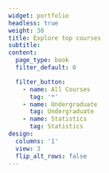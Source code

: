 ```yaml
---
widget: portfolio
headless: true
weight: 30
title: Explore top courses
subtitle:
content:
  page_type: book
  filter_default: 0

  filter_button:
    - name: All Courses
      tag: '*'
    - name: Undergraduate
      tag: Undergraduate
    - name: Statistics
      tag: Statistics
design:
  columns: '1'
  view: 3
  flip_alt_rows: false
---
```

